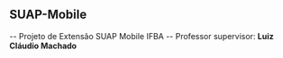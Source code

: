 ## SUAP-Mobile
-- Projeto de Extensão SUAP Mobile IFBA
-- Professor supervisor: **Luiz Cláudio Machado**
